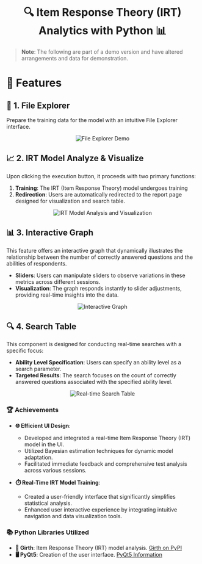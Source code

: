 <h1 align="center">🔍 Item Response Theory (IRT) Analytics with Python 📊</h1>

> **Note**: The following are part of a demo version and have altered arrangements and data for demonstration.

# 🌟 Features

## 📁 1. File Explorer

Prepare the training data for the model with an intuitive File Explorer interface.

<div align="center">
    <img src="https://github.com/OuOLeaf/Testing_Equalization/blob/main/readme-gif/File_Explorer.gif" alt="File Explorer Demo"/>
</div>

## 📈 2. IRT Model Analyze & Visualize

Upon clicking the execution button, it proceeds with two primary functions:
1. **Training**: The IRT (Item Response Theory) model undergoes training
2. **Redirection**: Users are automatically redirected to the report page designed for visualization and search table.


<div align="center">
    <img src="https://github.com/OuOLeaf/Testing_Equalization/blob/main/readme-gif/IRT_Analyze_Visualize.gif" alt="IRT Model Analysis and Visualization"/>
</div>

## 📊 3. Interactive Graph

This feature offers an interactive graph that dynamically illustrates the relationship between the number of correctly answered questions and the abilities of respondents.

- **Sliders**: Users can manipulate sliders to observe variations in these metrics across different sessions.
- **Visualization**: The graph responds instantly to slider adjustments, providing real-time insights into the data.

<div align="center">
    <img src="https://github.com/OuOLeaf/Testing_Equalization/blob/main/readme-gif/Interactive_Graph.gif" alt="Interactive Graph"/>
</div>

## 🔍 4. Search Table

This component is designed for conducting real-time searches with a specific focus:

- **Ability Level Specification**: Users can specify an ability level as a search parameter.
- **Targeted Results**: The search focuses on the count of correctly answered questions associated with the specified ability level.


<div align="center">
    <img src="https://github.com/OuOLeaf/Testing_Equalization/blob/main/readme-gif/Real_time_Search_Table.gif" alt="Real-time Search Table"/>
</div>


### 🏆 Achievements

- **🌐 Efficient UI Design**:
  - Developed and integrated a real-time Item Response Theory (IRT) model in the UI.
  - Utilized Bayesian estimation techniques for dynamic model adaptation.
  - Facilitated immediate feedback and comprehensive test analysis across various sessions.

- **⏱️ Real-Time IRT Model Training**: 
  - Created a user-friendly interface that significantly simplifies statistical analysis.
  - Enhanced user interactive experience by integrating intuitive navigation and data visualization tools.

### 📚 Python Libraries Utilized

- **📘 Girth**: Item Response Theory (IRT) model analysis. [Girth on PyPI](https://pypi.org/project/girth/)
- **🖥️ PyQt5**: Creation of the user interface. [PyQt5 Information](https://pypi.org/project/PyQt5/)





